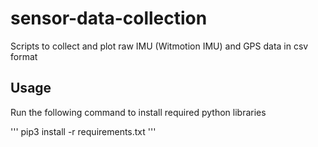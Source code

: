# sensor-data-collection

Scripts to collect and plot raw IMU (Witmotion IMU) and GPS data in csv format

## Usage

Run the following command to install required python libraries

'''
pip3 install -r requirements.txt
'''

